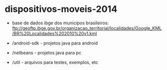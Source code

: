 dispositivos-moveis-2014
========================

- base de dados ibge dos municípos brasileiros:
ftp://geoftp.ibge.gov.br/organizacao_territorial/localidades/Google_KML/BR%20Localidades%202010%20v1.kml

- /android-sdk - projetos java para android

- /netbeans - projetos java para pc

- /util - arquivos para testes, exemplos, etc
